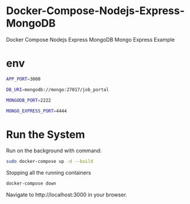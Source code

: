 # Docker-Compose-Nodejs-Express-MongoDB
Docker Compose Nodejs Express MongoDB Mongo Express Example


# env
```bash
APP_PORT=3000

DB_URI=mongodb://mongo:27017/job_portal

MONGODB_PORT=2222

MONGO_EXPRESS_PORT=4444
```

# Run the System


Run on the background with command:
```bash
sudo docker-compose up -d --build 
```
Stopping all the running containers
```bash
docker-compose down
```

Navigate to http://localhost:3000 in your browser.